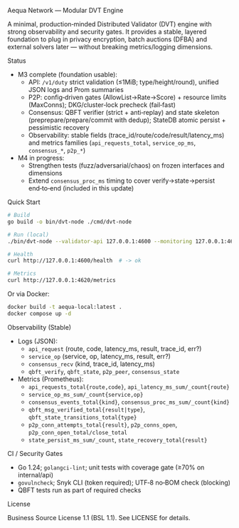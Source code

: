 Aequa Network — Modular DVT Engine

A minimal, production‑minded Distributed Validator (DVT) engine with strong observability and security gates. It provides a stable, layered foundation to plug in privacy encryption, batch auctions (DFBA) and external solvers later — without breaking metrics/logging dimensions.

Status

- M3 complete (foundation usable):
  - API: `/v1/duty` strict validation (≤1MiB; type/height/round), unified JSON logs and Prom summaries
  - P2P: config‑driven gates (AllowList→Rate→Score) + resource limits (MaxConns); DKG/cluster‑lock precheck (fail‑fast)
  - Consensus: QBFT verifier (strict + anti‑replay) and state skeleton (preprepare/prepare/commit with dedup); StateDB atomic persist + pessimistic recovery
  - Observability: stable fields (trace_id/route/code/result/latency_ms) and metrics families (`api_requests_total`, `service_op_ms`, `consensus_*`, `p2p_*`)
- M4 in progress:
  - Strengthen tests (fuzz/adversarial/chaos) on frozen interfaces and dimensions
  - Extend `consensus_proc_ms` timing to cover verify→state→persist end‑to‑end (included in this update)

Quick Start

```bash
# Build
go build -o bin/dvt-node ./cmd/dvt-node

# Run (local)
./bin/dvt-node --validator-api 127.0.0.1:4600 --monitoring 127.0.0.1:4620

# Health
curl http://127.0.0.1:4600/health  # -> ok

# Metrics
curl http://127.0.0.1:4620/metrics
```

Or via Docker:

```bash
docker build -t aequa-local:latest .
docker compose up -d
```

Observability (Stable)

- Logs (JSON):
  - `api_request` (route, code, latency_ms, result, trace_id, err?)
  - `service_op` (service, op, latency_ms, result, err?)
  - `consensus_recv` (kind, trace_id, latency_ms)
  - `qbft_verify`, `qbft_state`, `p2p_peer`, `consensus_state`
- Metrics (Prometheus):
  - `api_requests_total{route,code}`, `api_latency_ms_sum/_count{route}`
  - `service_op_ms_sum/_count{service,op}`
  - `consensus_events_total{kind}`, `consensus_proc_ms_sum/_count{kind}`
  - `qbft_msg_verified_total{result|type}`, `qbft_state_transitions_total{type}`
  - `p2p_conn_attempts_total{result}`, `p2p_conns_open`, `p2p_conn_open_total/close_total`
  - `state_persist_ms_sum/_count`, `state_recovery_total{result}`

CI / Security Gates

- Go 1.24; `golangci-lint`; unit tests with coverage gate (≥70% on internal/api)
- `govulncheck`; Snyk CLI (token required); UTF‑8 no‑BOM check (blocking)
- QBFT tests run as part of required checks

License

Business Source License 1.1 (BSL 1.1). See LICENSE for details.
